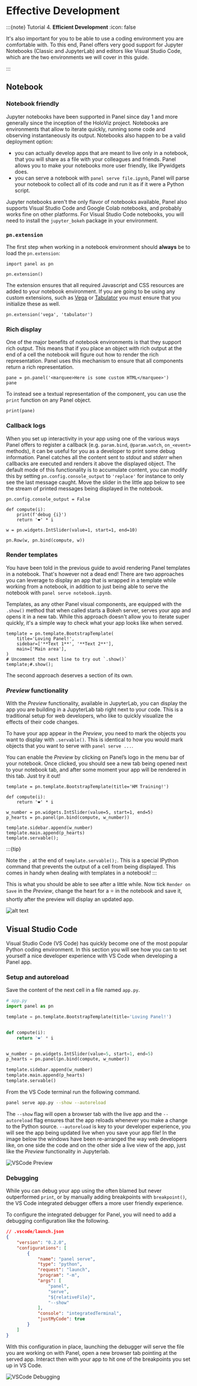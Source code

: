# Effective Development

:::{note} Tutorial 4. **Efficient Development**
:icon: false

 It's also important for you to be able to use a coding environment you are comfortable with. To this end, Panel offers very good support for Jupyter Notebooks (Classic and JupyterLab) and editors like Visual Studio Code, which are the two environments we will cover in this guide.

:::

## Notebook

### Notebook friendly

Jupyter notebooks have been supported in Panel since day 1 and more generally since the inception of the HoloViz project. Notebooks are environments that allow to iterate quickly, running some code and observing instantaneously its output. Notebooks also happen to be a valid deployment option:

- you can actually develop apps that are meant to live only in a notebook, that you will share as a file with your colleagues and friends. Panel allows you to make your notebooks more user friendly, like IPywidgets does.
- you can serve a notebook with `panel serve file.ipynb`, Panel will parse your notebook to collect all of its code and run it as if it were a Python script.

Jupyter notebooks aren't the only flavor of notebooks available, Panel also supports Visual Studio Code and Google Colab notebooks, and probably works fine on other platforms. For Visual Studio Code notebooks, you will need to install the `jupyter_bokeh` package in your environment.

### `pn.extension`

The first step when working in a notebook environment should **always** be to load the `pn.extension`:

```{pyodide}
import panel as pn

pn.extension()
```

The extension ensures that all required Javascript and CSS resources are added to your notebook environment. If you are going to be using any custom extensions, such as [Vega](../reference/panes/Vega.md) or [Tabulator](../reference/widgets/Tabulator.md) you must ensure that you initialize these as well.

```{pyodide}
pn.extension('vega', 'tabulator')
```

### Rich display

One of the major benefits of notebook environments is that they support rich output. This means that if you place an object with rich output at the end of a cell the notebook will figure out how to render the rich representation. Panel uses this mechanism to ensure that all components return a rich representation.

```{pyodide}
pane = pn.panel('<marquee>Here is some custom HTML</marquee>')
pane
```

To instead see a textual representation of the component, you can use the `print` function on any Panel object.

```{pyodide}
print(pane)
```

### Callback logs

When you set up interactivity in your app using one of the various ways Panel offers to register a callback (e.g. `param.bind`, `@param.watch`, `on_<event>` methods), it can be useful for you as a developer to print some debug information. Panel catches all the content sent to *stdout* and *stderr* when callbacks are executed and renders it above the displayed object. The default mode of this functionality is to accumulate content, you can modify this by setting `pn.config.console_output` to `'replace'` for instance to only see the last message caught. Move the slider in the little app below to see the stream of printed messages being displayed in the notebook.

```{pyodide}
pn.config.console_output = False
```

```{pyodide}
def compute(i):
    print(f'debug {i}')
    return '❤️' * i

w = pn.widgets.IntSlider(value=1, start=1, end=10)

pn.Row(w, pn.bind(compute, w))
```

### Render templates

You have been told in the previous guide to avoid rendering Panel templates in a notebook. That's however not a dead end! There are two approaches you can leverage to display an app that is wrapped in a template while working from a notebook, in addition to just being able to serve the notebook with `panel serve notebook.ipynb`.

Templates, as any other Panel visual components, are equipped with the `.show()` method that when called starts a Bokeh server, serves your app and opens it in a new tab. While this approach doesn't allow you to iterate super quickly, it's a simple way to check what your app looks like when served.

```{pyodide}
template = pn.template.BootstrapTemplate(
    title='Loving Panel!',
    sidebar=['**Text 1**', '**Text 2**'],
    main=['Main area'],
)
# Uncomment the next line to try out `.show()`
template;#.show();
```

The second approach deserves a section of its own.

### *Preview* functionality

With the *Preview* functionality, available in JupyterLab, you can display the app you are building in a JupyterLab tab right next to your code. This is a traditional setup for web developers, who like to quickly visualize the effects of their code changes.

To have your app appear in the *Preview*, you need to mark the objects you want to display with `.servable()`. This is identical to how you would mark objects that you want to serve with `panel serve ...`.

You can enable the *Preview* by clicking on Panel’s logo in the menu bar of your notebook. Once clicked, you should see a new tab being opened next to your notebook tab, and after some moment your app will be rendered in this tab. Just try it out!

```{pyodide}
template = pn.template.BootstrapTemplate(title='HM Training!')

def compute(i):
    return '❤️' * i

w_number = pn.widgets.IntSlider(value=5, start=1, end=5)
p_hearts = pn.panel(pn.bind(compute, w_number))

template.sidebar.append(w_number)
template.main.append(p_hearts)
template.servable();
```

:::{tip}

Note the `;` at the end of `template.servable();`. This is a special IPython command that prevents the output of a cell from being displayed. This comes in handy when dealing with templates in a notebook!
:::

This is what you should be able to see after a little while. Now tick `Render on Save` in the *Preview*, change the heart for a ⭐ in the notebook and save it, shortly after the preview will display an updated app.

![alt text](../_static/images/jlabpreview.png)

## Visual Studio Code

Visual Studio Code (VS Code) has quickly become one of the most popular Python coding environment. In this section you will see how you can to set yourself a nice developer experience with VS Code when developing a Panel app.

### Setup and autoreload

Save the content of the next cell in a file named `app.py`.

```python
# app.py
import panel as pn

template = pn.template.BootstrapTemplate(title='Loving Panel!')


def compute(i):
    return '❤️' * i


w_number = pn.widgets.IntSlider(value=5, start=1, end=5)
p_hearts = pn.panel(pn.bind(compute, w_number))

template.sidebar.append(w_number)
template.main.append(p_hearts)
template.servable()
```

From the VS Code terminal run the following command.

```bash
panel serve app.py --show --autoreload
```

The `--show` flag will open a browser tab with the live app and the `--autoreload` flag ensures that the app reloads whenever you make a change to the Python source. `--autoreload` is key to your developer experience, you will see the app being updated live when you save your app file! In the image below the windows have been re-arranged the way web developers like, on one side the code and on the other side a live view of the app, just like the *Preview* functionality in Jupyterlab.

![VSCode Preview](../_static/images/vscode_preview.png)

### Debugging

While you can debug your app using the often blamed but never outperformed `print`, or by manually adding breakpoints with `breakpoint()`, the VS Code integrated debugger offers a more user friendly experience.

To configure the integrated debugger for Panel, you will need to add a debugging configuration like the following.

```json
// .vscode/launch.json
{
    "version": "0.2.0",
    "configurations": [
        {
            "name": "panel serve",
            "type": "python",
            "request": "launch",
            "program": "-m",
            "args": [
                "panel",
                "serve",
                "${relativeFile}",
                "--show"
            ],
            "console": "integratedTerminal",
            "justMyCode": true
        }
    ]
}
```

With this configuration in place, launching the debugger will serve the file you are working on with Panel, open a new browser tab pointing at the served app. Interact then with your app to hit one of the breakpoints you set up in VS Code.

![VSCode Debugging](../static/images/vscode_debug.png)
